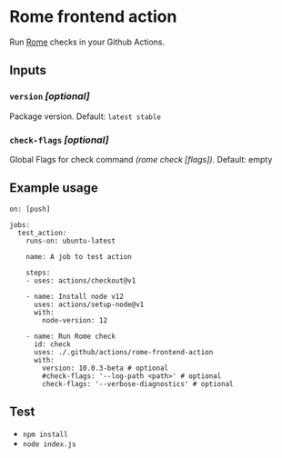 # Rome frontend action

Run [Rome](https://romefrontend.dev/) checks in your Github Actions.

## Inputs

### `version` _[optional]_

Package version. Default: `latest stable`

### `check-flags` _[optional]_

Global Flags for check command _(rome check [flags])_. Default: empty

## Example usage

```
on: [push]

jobs:
  test_action:
    runs-on: ubuntu-latest

    name: A job to test action

    steps:
    - uses: actions/checkout@v1

    - name: Install node v12
      uses: actions/setup-node@v1
      with:
        node-version: 12

    - name: Run Rome check
      id: check
      uses: ./.github/actions/rome-frontend-action
      with:
        version: 10.0.3-beta # optional
        #check-flags: '--log-path <path>' # optional
        check-flags: '--verbose-diagnostics' # optional
```

## Test

- `npm install`
- `node index.js`